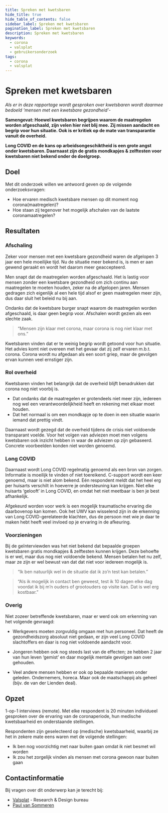 ```yaml
---
title: Spreken met kwetsbaren
hide_title: true
hide_table_of_contents: false
sidebar_label: Spreken met kwetsbaren
pagination_label: Spreken met kwetsbaren
description: Spreken met kwetsbaren
keywords:
  - corona
  - valsplat
  - gebruikersonderzoek
tags:
  - corona
  - valsplat
---
```


<!-- @license CC0-1.0 -->

# Spreken met kwetsbaren

_Als er in deze rapportage wordt gesproken over kwetsbaren wordt daarmee bedoeld ‘mensen met een kwetsbare gezondheid’_-

**Samengevat: Hoewel kwetsbaren begrijpen waarom de maatregelen worden afgeschaald, zijn velen hier niet blij mee. Zij missen aandacht en begrip voor hun situatie. Ook is er kritiek op de mate van transparantie vanuit de overheid.**

**Long COVID en de kans op arbeidsongeschiktheid is een grote angst onder kwetsbaren. Daarnaast zijn de gratis mondkapjes & zelftesten voor kwetsbaren niet bekend onder de doelgroep.**

## Doel

Met dit onderzoek willen we antwoord geven op de volgende onderzoeksvragen:

- Hoe ervaren medisch kwetsbare mensen op dit moment nog corona(maatregelen)?
- Hoe staan zij tegenover het mogelijk afschalen van de laatste coronamaatregelen?

## Resultaten

### Afschaling

Zeker voor mensen met een kwetsbare gezondheid waren de afgelopen 3 jaar een hele moeilijke tijd. Nu de situatie meer bekend is, is men er aan gewend geraakt en wordt het daarom meer geaccepteerd.

Men snapt dat de maatregelen worden afgeschaald. Het is lastig voor mensen zonder een kwetsbare gezondheid om zich continu aan maatregelen te moeten houden, zeker na de afgelopen jaren. Mensen gedragen zich eigenlijk al een hele tijd alsof er geen maatregelen meer zijn, dus daar sluit het beleid nu bij aan.

Ondanks dat de kwetsbare burger snapt waarom de maatregelen worden afgeschaald, is daar geen begrip voor. Afschalen wordt gezien als een slechte zaak.

> “Mensen zijn klaar met corona, maar corona is nog niet klaar met ons.”

Kwetsbaren vinden dat er te weinig begrip wordt getoond voor hun situatie. Het advies komt niet overeen met het gevaar dat zij zelf ervaren m.b.t. corona. Corona wordt nu afgedaan als een soort griep, maar de gevolgen ervan kunnen veel ernstiger zijn.

### Rol overheid

Kwetsbaren vinden het belangrijk dat de overheid blijft benadrukken dat corona nog niet voorbij is.

- Dat ondanks dat de maatregelen er grotendeels niet meer zijn, iedereen nog wel een verantwoordelijkheid heeft en rekening met elkaar moet houden.
- Dat het normaal is om een mondkapje op te doen in een situatie waarin iemand dat prettig vindt.

Daarnaast wordt gezegd dat de overheid tijdens de crisis niet voldoende transparant voelde. Voor het volgen van adviezen moet men volgens kwetsbaren ook inzicht hebben in waar de adviezen op zijn gebaseerd. Concrete voorbeelden konden niet worden genoemd.

### Long COVID

Daarnaast wordt Long COVID regelmatig genoemd als een bron van zorgen. Informatie is moeilijk te vinden of niet toereikend. C-support wordt een keer genoemd, maar is niet alom bekend. Eén respondent meldt dat het heel erg per huisarts verschilt in hoeverre je ondersteuning kan krijgen. Niet elke huisarts ‘gelooft’ in Long COVID, en omdat het niet meetbaar is ben je best afhankelijk.

Afgekeurd worden voor werk is een mogelijk traumatische ervaring die daarbovenop kan komen. Ook het UWV kan wisselend zijn in de erkenning van Long COVID-gerelateerde klachten, dus de persoon met wie je daar te maken hebt heeft veel invloed op je ervaring in de afkeuring.

### Voorzieningen

Bij de geïnterviewden was het niet bekend dat bepaalde groepen kwetsbaren gratis mondkapjes & zelftesten kunnen krijgen. Deze behoefte is er wel, maar dus nog niet voldoende bekend. Mensen betalen het nu zelf, maar ze zijn er wel bewust van dat dat niet voor iedereen mogelijk is.

> “Ik ben natuurlijk wel in de situatie dat ik zo’n test kan betalen.”

> “Als ik mogelijk in contact ben geweest, test ik 10 dagen elke dag voordat ik bij m’n ouders of grootouders op visite kan. Dat is wel erg kostbaar.”

### Overig

Niet zozeer betreffende kwetsbaren, maar er werd ook om erkenning van het volgende gevraagd:

- Werkgevers moeten zorgvuldig omgaan met hun personeel. Dat heeft de gezondheidszorg absoluut niet gedaan, er zijn veel Long COVID slachtoffers en daar is nog niet voldoende aandacht voor.

- Jongeren hebben ook nog steeds last van de effecten; ze hebben 2 jaar van hun leven ‘gemist’ en daar mogelijk mentale gevolgen aan over gehouden.

- Veel andere mensen hebben er ook op bepaalde manieren onder geleden. Ondernemers, horeca. Maar ook de maatschappij als geheel (bijv. de van der Lienden deal).

## Opzet

1-op-1 interviews (remote). Met elke respondent is 20 minuten individueel gesproken over de ervaring van de coronaperiode, hun medische kwetsbaarheid en onderstaande stellingen.

Respondenten zijn geselecteerd op (medische) kwetsbaarheid, waarbij ze het in zekere mate eens waren met de volgende stellingen:

- Ik ben nog voorzichtig met naar buiten gaan omdat ik niet besmet wil worden
- Ik zou het zorgelijk vinden als mensen met corona gewoon naar buiten gaan

## Contactinformatie

Bij vragen over dit onderwerp kan je terecht bij:

- [Valsplat](https://www.valsplat.nl) - Research & Design bureau
- [Paul van Sommeren](mailto:paul@valsplat.nl)
